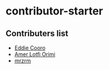 # contributor-starter

## Contributers list
- [Eddie Cooro](https://github.com/Eddie-CooRo)
- [Amer Lotfi Orimi](https://github.com/amerllica)
- [mrzrm](https://github.com/mr2rm)
